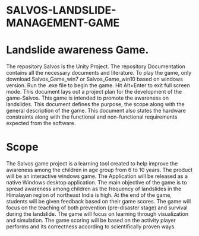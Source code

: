 # SALVOS-LANDSLIDE-MANAGEMENT-GAME
# Landslide awareness Game.
The repository Salvos is the Unity Project. The repository Documentation contains all the necessary documents and literature. To play the game, only download Salvos_Game_win7 or Salvos_Game_win10 based on windows version. Run the .exe file to begin the game. Hit Alt+Enter to exit full screen mode. This document lays out a project plan for the development of the game-Salvos. This game is intended to promote the awareness on landslides. This document defines the purpose, the scope along with the general description of the game. This document also states the hardware constraints along with the functional and non-functional requirements expected from the software.

# Scope
The Salvos game project is a learning tool created to help improve the awareness among the children in age group from 6 to 10 years. The product will be an interactive windows game. The Application will be released as a native Windows desktop application. The main objective of the game is to spread awareness among children as the frequency of landslides in the Himalayan region of northeast India is high. At the end of the game, students will be given feedback based on their game scores. The game will focus on the teaching of both prevention (pre-disaster stage) and survival during the landslide. The game will focus on learning through visualization and simulation. The game scoring will be based on the activity player performs and its correctness according to scientifically proven ways.

